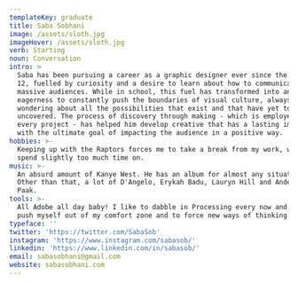 ```yaml
---
templateKey: graduate
title: Saba Sobhani
image: /assets/sloth.jpg
imageHover: /assets/sloth.jpg
verb: Starting
noun: Conversation
intro: >
  Saba has been pursuing a career as a graphic designer ever since the age of
  12, fuelled by curiosity and a desire to learn about how to communicate with
  massive audiences. While in school, this fuel has transformed into an
  eagerness to constantly push the boundaries of visual culture, always
  wondering about all the possibilities that exist and that have yet to be
  uncovered. The process of discovery through making - which is employed in
  every project - has helped him develop creative that has a lasting impression,
  with the ultimate goal of impacting the audience in a positive way.
hobbies: >-
  Keeping up with the Raptors forces me to take a break from my work, which I
  spend slightly too much time on. 
music: >-
  An absurd amount of Kanye West. He has an album for almost any situation.
  Other than that, a lot of D'Angelo, Erykah Badu, Lauryn Hill and Anderson
  Paak.
tools: >-
  All Adobe all day baby! I like to dabble in Processing every now and then to
  push myself out of my comfort zone and to force new ways of thinking. 
typeface: ''
twitter: 'https://twitter.com/SabaSob'
instagram: 'https://www.instagram.com/sabasob/'
linkedin: 'https://www.linkedin.com/in/sabasob/'
email: sabasobhani@gmail.com
website: sabasobhani.com
---
```


